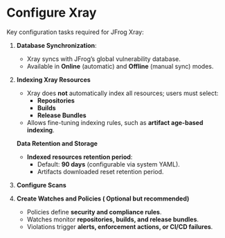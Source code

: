 # Configure Xray

Key configuration tasks required for JFrog Xray:

1. **Database Synchronization**:
   * Xray syncs with JFrog’s global vulnerability database.
   * Available in **Online** (automatic) and **Offline** (manual sync) modes.
2.  **Indexing Xray Resources**

    * Xray does **not** automatically index all resources; users must select:
      * **Repositories**
      * **Builds**
      * **Release Bundles**
    * Allows fine-tuning indexing rules, such as **artifact age-based indexing**.

    **Data Retention and Storage**

    * **Indexed resources retention period**:
      * Default: **90 days** (configurable via system YAML).
      * Artifacts downloaded reset retention period.
3. **Configure Scans**
4. **Create Watches and Policies ( Optional but recommended)**
   * Policies define **security and compliance rules**.
   * Watches monitor **repositories, builds, and release bundles**.
   * Violations trigger **alerts, enforcement actions, or CI/CD failures**.

